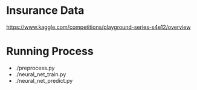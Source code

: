 # Insurance Data
https://www.kaggle.com/competitions/playground-series-s4e12/overview

# Running Process
- ./preprocess.py
- ./neural_net_train.py
- ./neural_net_predict.py